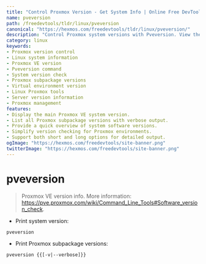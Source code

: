 ```yaml
---
title: "Control Proxmox Version - Get System Info | Online Free DevTools by Hexmos"
name: pveversion
path: /freedevtools/tldr/linux/pveversion
canonical: "https://hexmos.com/freedevtools/tldr/linux/pveversion/"
description: "Control Proxmox system versions with Pveversion. View the Proxmox VE version and subpackage details for easy system management. Free online tool, no registration required."
category: linux
keywords:
- Proxmox version control
- Linux system information
- Proxmox VE version
- Pveversion command
- System version check
- Proxmox subpackage versions
- Virtual environment version
- Linux Proxmox tools
- Server version information
- Proxmox management
features:
- Display the main Proxmox VE system version.
- List all Proxmox subpackage versions with verbose output.
- Provide a quick overview of system software versions.
- Simplify version checking for Proxmox environments.
- Support both short and long options for detailed output.
ogImage: "https://hexmos.com/freedevtools/site-banner.png"
twitterImage: "https://hexmos.com/freedevtools/site-banner.png"
---
```


# pveversion

> Proxmox VE version info.
> More information: <https://pve.proxmox.com/wiki/Command_Line_Tools#Software_version_check>.

- Print system version:

`pveversion`

- Print Proxmox subpackage versions:

`pveversion {{[-v|--verbose]}}`
